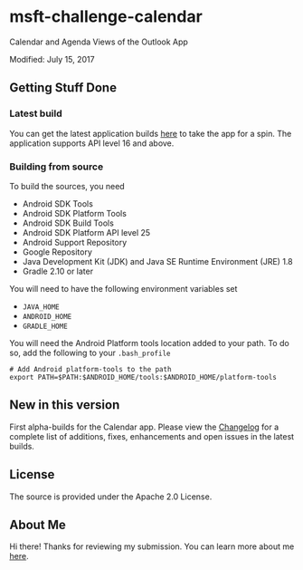 # msft-challenge-calendar
Calendar and Agenda Views of the Outlook App

Modified: July 15, 2017

## Getting Stuff Done

### Latest build 
You can get the latest application builds 
[here](https://github.com/amitprabhudesai/msft-challenge-calendar/tree/master/apk) 
to take the app for a spin. The application supports API level 16 and above.

### Building from source
To build the sources, you need
- Android SDK Tools 
- Android SDK Platform Tools
- Android SDK Build Tools
- Android SDK Platform API level 25
- Android Support Repository
- Google Repository
- Java Development Kit (JDK) and Java SE Runtime Environment (JRE) 1.8
- Gradle 2.10 or later

You will need to have the following environment variables set
- `JAVA_HOME`
- `ANDROID_HOME`
- `GRADLE_HOME`

You will need the Android Platform tools location added to your path. To do so, 
add the following to your `.bash_profile`
```
# Add Android platform-tools to the path 
export PATH=$PATH:$ANDROID_HOME/tools:$ANDROID_HOME/platform-tools
```

## New in this version
First alpha-builds for the Calendar app. Please view the 
[Changelog](https://github.com/amitprabhudesai/msft-challenge-calendar/blob/master/ChangeLog.md) 
for a complete list of additions, fixes, enhancements and 
open issues in the latest builds.

## License
The source is provided under the Apache 2.0 License.

## About Me
Hi there! Thanks for reviewing my submission. You can learn more about 
me [here](https://github.com/amitprabhudesai/msft-challenge-calendar/blob/master/AboutMe.md).
